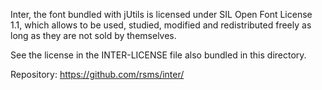 Inter, the font bundled with jUtils is licensed under SIL Open Font License 1.1, which allows to be used, studied, modified and redistributed freely as long as they are not sold by themselves.

See the license in the INTER-LICENSE file also bundled in this directory.

Repository: https://github.com/rsms/inter/